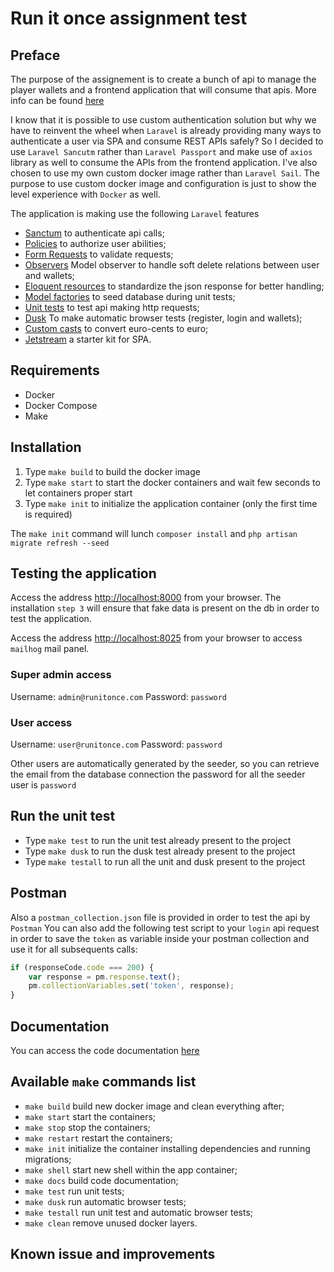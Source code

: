 # Run it once assignment test

## Preface

The purpose of the assignement is to create a bunch of api to manage the player wallets and a frontend
application that will consume that apis. More info can be found [here](./assignment-202107.docx)

I know that it is possible to use custom authentication solution but why we have to reinvent the wheel when `Laravel` 
is already providing many ways to authenticate a user via SPA and consume REST APIs safely? So I decided to use 
`Laravel Sancutm` rather than `Laravel Passport` and make use of `axios` library as well to consume the APIs from the 
frontend application. I've also chosen to use my own custom docker image rather than `Laravel Sail`. The purpose to use 
custom docker image and configuration is just to show the level experience with `Docker` as well.

The application is making use the following `Laravel` features

- [Sanctum](https://laravel.com/docs/8.x/sanctum) to authenticate api calls;
- [Policies](https://laravel.com/docs/8.x/authorization) to authorize user abilities;
- [Form Requests](https://laravel.com/docs/8.x/validation#form-request-validation) to validate requests;
- [Observers](https://laravel.com/docs/8.x/eloquent#observers) Model observer to handle soft delete relations between user and wallets;
- [Eloquent resources](https://laravel.com/docs/8.x/eloquent-resources) to standardize the json response for better handling;
- [Model factories](https://laravel.com/docs/8.x/database-testing#defining-model-factories) to seed database during unit tests;
- [Unit tests](https://laravel.com/docs/8.x/http-tests) to test api making http requests;
- [Dusk](https://laravel.com/docs/8.x/dusk) To make automatic browser tests (register, login and wallets);
- [Custom casts](https://laravel.com/docs/8.x/eloquent-mutators#custom-casts) to convert euro-cents to euro;
- [Jetstream](https://jetstream.laravel.com/) a starter kit for SPA.

## Requirements

- Docker
- Docker Compose
- Make

## Installation

1. Type `make build` to build the docker image
2. Type `make start` to start the docker containers and wait few seconds to let containers proper start
3. Type `make init` to initialize the application container (only the first time is required)

The `make init` command will lunch `composer install` and `php artisan migrate refresh --seed`

## Testing the application

Access the address [http://localhost:8000](http://localhost:8000) from your browser.
The installation `step 3` will ensure that fake data is present on the db in order to test the application.

Access the address [http://localhost:8025](http://localhost:8025) from your browser to access `mailhog` mail panel.

### Super admin access

Username: `admin@runitonce.com`
Password: `password`

### User access

Username: `user@runitonce.com`
Password: `password`

Other users are automatically generated by the seeder, so you can retrieve the email from the database connection
the password for all the seeder user is `password`

## Run the unit test

- Type `make test` to run the unit test already present to the project
- Type `make dusk` to run the dusk test already present to the project
- Type `make testall` to run all the unit and dusk present to the project

## Postman

Also a `postman_collection.json` file is provided in order to test the api by `Postman` You can also add the following 
test script to your `login` api request in order to save the `token` as variable inside your postman collection and use 
it for all subsequents calls:

```javascript
if (responseCode.code === 200) {
    var response = pm.response.text();
    pm.collectionVariables.set('token', response);
}
```

## Documentation

You can access the code documentation [here](http://localhost:8000/docs/index.html)

## Available `make` commands list

- `make build` build new docker image and clean everything after;
- `make start` start the containers;
- `make stop` stop the containers;
- `make restart` restart the containers;
- `make init` initialize the container installing dependencies and running migrations;
- `make shell` start new shell within the app container;  
- `make docs` build code documentation;
- `make test` run unit tests;
- `make dusk` run automatic browser tests;
- `make testall` run unit test and automatic browser tests;
- `make clean` remove unused docker layers.

## Known issue and improvements